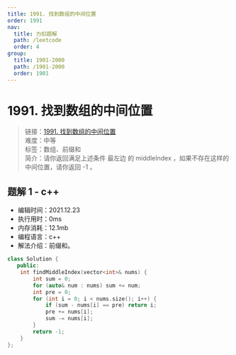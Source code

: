 ```yaml
---
title: 1991. 找到数组的中间位置
order: 1991
nav:
  title: 力扣题解
  path: /leetcode
  order: 4
group:
  title: 1901-2000
  path: /1901-2000
  order: 1901
---
```


# 1991. 找到数组的中间位置

> 链接：[1991. 找到数组的中间位置](https://leetcode-cn.com/problems/find-the-middle-index-in-array/)  
> 难度：中等  
> 标签：数组、前缀和  
> 简介：请你返回满足上述条件 最左边 的 middleIndex ，如果不存在这样的中间位置，请你返回 -1 。

## 题解 1 - c++

- 编辑时间：2021.12.23
- 执行用时：0ms
- 内存消耗：12.1mb
- 编程语言：c++
- 解法介绍：前缀和。

```c++
class Solution {
   public:
    int findMiddleIndex(vector<int>& nums) {
        int sum = 0;
        for (auto& num : nums) sum += num;
        int pre = 0;
        for (int i = 0; i < nums.size(); i++) {
            if (sum - nums[i] == pre) return i;
            pre += nums[i];
            sum -= nums[i];
        }
        return -1;
    }
};
```
